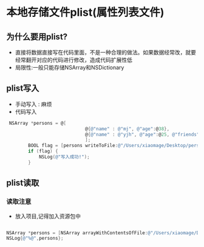 # 本地存储文件plist(属性列表文件)
## 为什么要用plist?
* 直接将数据直接写在代码里面，不是一种合理的做法。如果数据经常改，就要经常翻开对应的代码进行修改，造成代码扩展性低
* 局限性:一般只能存储NSArray和NSDictionary

## plist写入
* 手动写入 : 麻烦
* 代码写入
```objectivec
 NSArray *persons = @[
                             @{@"name" : @"mj", @"age":@38},
                             @{@"name" : @"yjh", @"age":@25, @"friends":@[@"大神11期", @"sz"]}
                             ];
        BOOL flag = [persons writeToFile:@"/Users/xiaomage/Desktop/persons.plist" atomically:YES];
        if (flag) {
            NSLog(@"写入成功!");
        }
```

## plist读取

### 读取注意
* 放入项目,记得加入资源包中

```objectivec

NSArray *persons = [NSArray arrayWithContentsOfFile:@"/Users/xiaomage/Desktop/persons.plist"];
NSLog{@"%@",persons};

```




